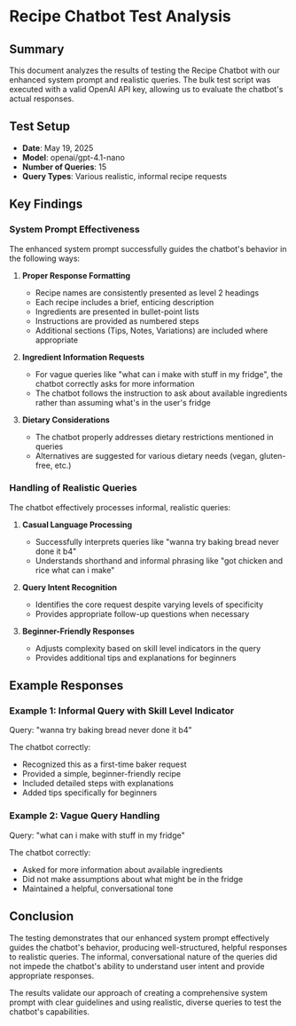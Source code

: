 # Recipe Chatbot Test Analysis

## Summary
This document analyzes the results of testing the Recipe Chatbot with our enhanced system prompt and realistic queries. The bulk test script was executed with a valid OpenAI API key, allowing us to evaluate the chatbot's actual responses.

## Test Setup
- **Date**: May 19, 2025
- **Model**: openai/gpt-4.1-nano
- **Number of Queries**: 15
- **Query Types**: Various realistic, informal recipe requests

## Key Findings

### System Prompt Effectiveness
The enhanced system prompt successfully guides the chatbot's behavior in the following ways:

1. **Proper Response Formatting**
   - Recipe names are consistently presented as level 2 headings
   - Each recipe includes a brief, enticing description
   - Ingredients are presented in bullet-point lists
   - Instructions are provided as numbered steps
   - Additional sections (Tips, Notes, Variations) are included where appropriate

2. **Ingredient Information Requests**
   - For vague queries like "what can i make with stuff in my fridge", the chatbot correctly asks for more information
   - The chatbot follows the instruction to ask about available ingredients rather than assuming what's in the user's fridge

3. **Dietary Considerations**
   - The chatbot properly addresses dietary restrictions mentioned in queries
   - Alternatives are suggested for various dietary needs (vegan, gluten-free, etc.)

### Handling of Realistic Queries
The chatbot effectively processes informal, realistic queries:

1. **Casual Language Processing**
   - Successfully interprets queries like "wanna try baking bread never done it b4"
   - Understands shorthand and informal phrasing like "got chicken and rice what can i make"

2. **Query Intent Recognition**
   - Identifies the core request despite varying levels of specificity
   - Provides appropriate follow-up questions when necessary

3. **Beginner-Friendly Responses**
   - Adjusts complexity based on skill level indicators in the query
   - Provides additional tips and explanations for beginners

## Example Responses

### Example 1: Informal Query with Skill Level Indicator
Query: "wanna try baking bread never done it b4"

The chatbot correctly:
- Recognized this as a first-time baker request
- Provided a simple, beginner-friendly recipe
- Included detailed steps with explanations
- Added tips specifically for beginners

### Example 2: Vague Query Handling
Query: "what can i make with stuff in my fridge"

The chatbot correctly:
- Asked for more information about available ingredients
- Did not make assumptions about what might be in the fridge
- Maintained a helpful, conversational tone

## Conclusion
The testing demonstrates that our enhanced system prompt effectively guides the chatbot's behavior, producing well-structured, helpful responses to realistic queries. The informal, conversational nature of the queries did not impede the chatbot's ability to understand user intent and provide appropriate responses.

The results validate our approach of creating a comprehensive system prompt with clear guidelines and using realistic, diverse queries to test the chatbot's capabilities.

